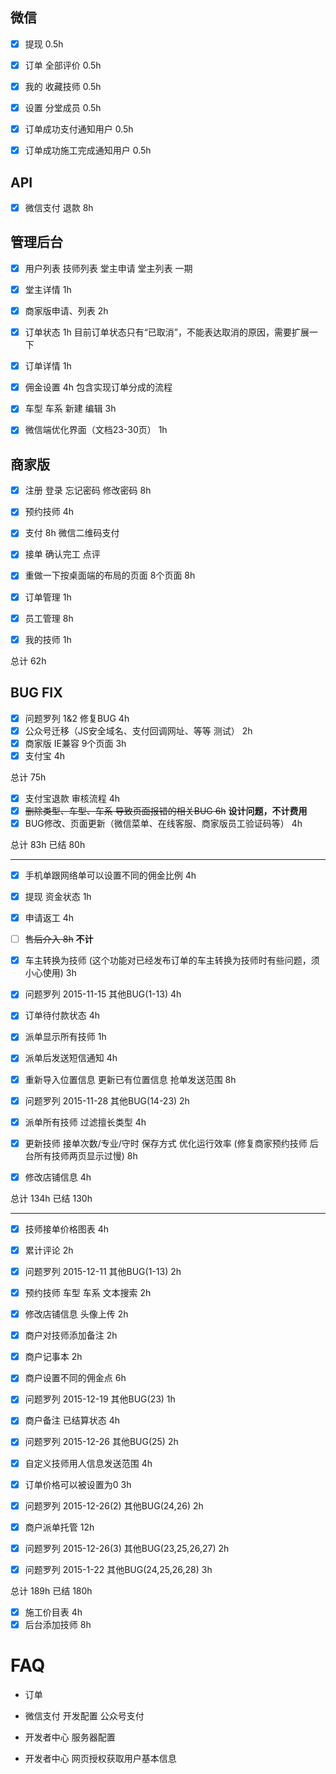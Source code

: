 微信
---
* [x] 提现 0.5h
* [x] 订单 全部评价 0.5h
* [x] 我的 收藏技师 0.5h
* [x] 设置 分堂成员 0.5h

* [x] 订单成功支付通知用户 0.5h
* [x] 订单成功施工完成通知用户 0.5h

API
---
* [x] 微信支付 退款 8h

管理后台
---
* [x] 用户列表 技师列表 堂主申请 堂主列表 一期

* [x] 堂主详情 1h
* [x] 商家版申请、列表 2h

* [x] 订单状态 1h 目前订单状态只有“已取消”，不能表达取消的原因，需要扩展一下
* [x] 订单详情 1h
* [x] 佣金设置 4h 包含实现订单分成的流程
* [x] 车型 车系 新建 编辑 3h

* [x] 微信端优化界面（文档23-30页） 1h

商家版
---
* [x] 注册 登录 忘记密码 修改密码 8h

* [x] 预约技师 4h
* [x] 支付 8h 微信二维码支付

* [x] 接单 确认完工 点评
* [x] 重做一下按桌面端的布局的页面 8个页面 8h

* [x] 订单管理 1h
* [x] 员工管理 8h
* [x] 我的技师 1h

总计 62h

BUG FIX
---
* [x] 问题罗列 1&2 修复BUG 4h
* [x] 公众号迁移（JS安全域名、支付回调网址、等等 测试） 2h
* [x] 商家版 IE兼容 9个页面 3h
* [x] 支付宝 4h

总计 75h

* [x] 支付宝退款 审核流程 4h
* [x] ~~删除类型、车型、车系 导致页面报错的相关BUG 6h~~ **设计问题，不计费用**
* [x] BUG修改、页面更新（微信菜单、在线客服、商家版员工验证码等） 4h

总计 83h
已结 80h

---

* [x] 手机单跟网络单可以设置不同的佣金比例 4h
* [x] 提现 资金状态 1h
* [x] 申请返工 4h
* [ ] ~~售后介入 8h~~ **不计**
* [x] 车主转换为技师 (这个功能对已经发布订单的车主转换为技师时有些问题，须小心使用) 3h
* [x] 问题罗列 2015-11-15 其他BUG(1-13) 4h

* [x] 订单待付款状态 4h
* [x] 派单显示所有技师 1h
* [x] 派单后发送短信通知 4h
* [x] 重新导入位置信息 更新已有位置信息 抢单发送范围 8h
* [x] 问题罗列 2015-11-28 其他BUG(14-23) 2h

* [x] 派单所有技师 过滤擅长类型 4h
* [x] 更新技师 接单次数/专业/守时 保存方式 优化运行效率 (修复商家预约技师 后台所有技师两页显示过慢) 8h
* [x] 修改店铺信息 4h

总计 134h
已结 130h

---

* [x] 技师接单价格图表 4h
* [x] 累计评论 2h
* [x] 问题罗列 2015-12-11 其他BUG(1-13) 2h
* [x] 预约技师 车型 车系 文本搜索 2h
* [x] 修改店铺信息 头像上传 2h

* [x] 商户对技师添加备注 2h
* [x] 商户记事本 2h
* [x] 商户设置不同的佣金点 6h
* [x] 问题罗列 2015-12-19 其他BUG(23) 1h

* [x] 商户备注 已结算状态 4h
* [x] 问题罗列 2015-12-26 其他BUG(25) 2h

* [x] 自定义技师用人信息发送范围 4h
* [x] 订单价格可以被设置为0 3h
* [x] 问题罗列 2015-12-26(2) 其他BUG(24,26) 2h

* [x] 商户派单托管 12h
* [x] 问题罗列 2015-12-26(3) 其他BUG(23,25,26,27) 2h

* [x] 问题罗列 2015-1-22 其他BUG(24,25,26,28) 3h

总计 189h
已结 180h

* [x] 施工价目表 4h
* [x] 后台添加技师 8h

FAQ
===
* 订单

* 微信支付 开发配置 公众号支付
* 开发者中心 服务器配置
* 开发者中心 网页授权获取用户基本信息
